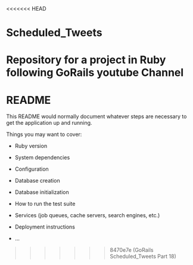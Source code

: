 <<<<<<< HEAD
# Scheduled_Tweets
Repository for a project in Ruby following GoRails youtube Channel
=======
# README

This README would normally document whatever steps are necessary to get the
application up and running.

Things you may want to cover:

* Ruby version

* System dependencies

* Configuration

* Database creation

* Database initialization

* How to run the test suite

* Services (job queues, cache servers, search engines, etc.)

* Deployment instructions

* ...
>>>>>>> 8470e7e (GoRails Scheduled_Tweets Part 18)
